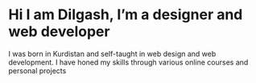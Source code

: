 # Hi I am Dilgash, I’m a designer and web developer
I was born in Kurdistan and self-taught in web design and web development. I have honed my skills through various online courses and personal projects
